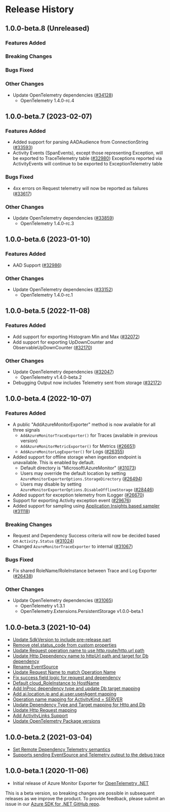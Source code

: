# Release History

## 1.0.0-beta.8 (Unreleased)

### Features Added

### Breaking Changes

### Bugs Fixed

### Other Changes

* Update OpenTelemetry dependencies
  ([#34128](https://github.com/Azure/azure-sdk-for-net/pull/34128))
  - OpenTelemetry 1.4.0-rc.4

## 1.0.0-beta.7 (2023-02-07)

### Features Added

* Added support for parsing AADAudience from ConnectionString ([#33593](https://github.com/Azure/azure-sdk-for-net/pull/33593))
* Activity Events (SpanEvents), except those representing Exception, will be exported to TraceTelemetry table ([#32980](https://github.com/Azure/azure-sdk-for-net/pull/32980))
  Exceptions reported via ActivityEvents will continue to be exported to ExceptionTelemetry table

### Bugs Fixed

* 4xx errors on Request telemetry will now be reported as failures ([#33617](https://github.com/Azure/azure-sdk-for-net/pull/33617))

### Other Changes

* Update OpenTelemetry dependencies
  ([#33859](https://github.com/Azure/azure-sdk-for-net/pull/33859))
  - OpenTelemetry 1.4.0-rc.3

## 1.0.0-beta.6 (2023-01-10)

### Features Added

* AAD Support ([#32986](https://github.com/Azure/azure-sdk-for-net/pull/32986))

### Other Changes

* Update OpenTelemetry dependencies
  ([#33152](https://github.com/Azure/azure-sdk-for-net/pull/33152))
  - OpenTelemetry 1.4.0-rc.1

## 1.0.0-beta.5 (2022-11-08)

### Features Added

* Add support for exporting Histogram Min and Max ([#32072](https://github.com/Azure/azure-sdk-for-net/pull/32072))
* Add support for exporting UpDownCounter and ObservableUpDownCounter ([#32170](https://github.com/Azure/azure-sdk-for-net/pull/32170))

### Other Changes

* Update OpenTelemetry dependencies ([#32047](https://github.com/Azure/azure-sdk-for-net/pull/32047))
  - OpenTelemetry v1.4.0-beta.2
* Debugging Output now includes Telemetry sent from storage ([#32172](https://github.com/Azure/azure-sdk-for-net/pull/32172))

## 1.0.0-beta.4 (2022-10-07)

### Features Added

* A public "AddAzureMonitorExporter" method is now available for all three signals
  - `AddAzureMonitorTraceExporter()` for Traces (available in previous version)
  - `AddAzureMonitorMetricExporter()` for Metrics ([#26651](https://github.com/Azure/azure-sdk-for-net/pull/26651))
  - `AddAzureMonitorLogExporter()` for Logs ([#26355](https://github.com/Azure/azure-sdk-for-net/pull/26355))
* Added support for offline storage when ingestion endpoint is unavailable. This is enabled by default.
  - Default directory is "Microsoft\AzureMonitor" ([#31073](https://github.com/Azure/azure-sdk-for-net/pull/31073))
  - Users may override the default location by setting `AzureMonitorExporterOptions.StorageDirectory` ([#26494](https://github.com/Azure/azure-sdk-for-net/pull/26494))
  - Users may disable by setting `AzureMonitorExporterOptions.DisableOfflineStorage` ([#28446](https://github.com/Azure/azure-sdk-for-net/pull/28446))
* Added support for exception telemetry from ILogger ([#26670](https://github.com/Azure/azure-sdk-for-net/pull/26670))
* Support for exporting Activity exception event ([#29676](https://github.com/Azure/azure-sdk-for-net/pull/29676))
* Added support for sampling using [Application Insights based sampler](https://github.com/open-telemetry/opentelemetry-dotnet-contrib/tree/main/src/OpenTelemetry.Extensions.AzureMonitor) ([#31118](https://github.com/Azure/azure-sdk-for-net/pull/31118))

### Breaking Changes

* Request and Dependency Success criteria will now be decided based on
  `Activity.Status` ([#31024](https://github.com/Azure/azure-sdk-for-net/pull/31024))
* Changed `AzureMonitorTraceExporter` to internal ([#31067](https://github.com/Azure/azure-sdk-for-net/pull/31067))
  
### Bugs Fixed

* Fix shared RoleName/RoleInstance between Trace and Log Exporter ([#26438](https://github.com/Azure/azure-sdk-for-net/pull/26438))

### Other Changes

* Update OpenTelemetry dependencies ([#31065](https://github.com/Azure/azure-sdk-for-net/pull/31065))
  - OpenTelemetry v1.3.1
  - OpenTelemetry.Extensions.PersistentStorage v1.0.0-beta.1

## 1.0.0-beta.3 (2021-10-04)

* [Update SdkVersion to include pre-release part](https://github.com/Azure/azure-sdk-for-net/pull/24290)
* [Remove otel.status_code from custom properties](https://github.com/Azure/azure-sdk-for-net/pull/24250)
* [Update Request operation name to use http.route/http.url path](https://github.com/Azure/azure-sdk-for-net/pull/24222)
* [Update Http Dependency name to httpUrl path and target for Db dependency](https://github.com/Azure/azure-sdk-for-net/pull/24211)
* [Rename EventSource](https://github.com/Azure/azure-sdk-for-net/pull/24176)
* [Update Request Name to match Operation Name](https://github.com/Azure/azure-sdk-for-net/pull/24059)
* [Fix success field logic for request and dependency](https://github.com/Azure/azure-sdk-for-net/pull/23757)
* [Default cloud_RoleInstance to HostName](https://github.com/Azure/azure-sdk-for-net/pull/23592)
* [Add InProc dependency type and update Db target mapping](https://github.com/Azure/azure-sdk-for-net/pull/23541)
* [Add ai.location.ip and ai.user.userAgent mapping](https://github.com/Azure/azure-sdk-for-net/pull/23524)
* [Operation name mapping for ActivityKind = SERVER](https://github.com/Azure/azure-sdk-for-net/pull/23448)
* [Update Dependency Type and Target mapping for Http and Db](https://github.com/Azure/azure-sdk-for-net/pull/23330)
* [Update Http Request mapping](https://github.com/Azure/azure-sdk-for-net/pull/23206)
* [Add ActivityLinks Support](https://github.com/Azure/azure-sdk-for-net/pull/23110)
* [Update OpenTelemetry Package versions](https://github.com/Azure/azure-sdk-for-net/pull/23059)

## 1.0.0-beta.2 (2021-03-04)

* [Set Remote Dependency Telemetry semantics](https://github.com/Azure/azure-sdk-for-net/issues/17026)
* [Supports sending EventSource and Telemetry output to the debug trace](https://github.com/Azure/azure-sdk-for-net/issues/16893)

## 1.0.0-beta.1 (2020-11-06)

* Initial release of Azure Monitor Exporter for [OpenTelemetry .NET](https://github.com/open-telemetry/opentelemetry-dotnet)

This is a beta version, so breaking changes are possible in subsequent releases as we improve the product. To provide feedback, please submit an issue in our [Azure SDK for .NET GitHub repo](https://github.com/Azure/azure-sdk-for-net/issues).
